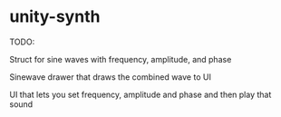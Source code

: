 # unity-synth

TODO:

Struct for sine waves with frequency, amplitude, and phase

Sinewave drawer that draws the combined wave to UI

UI that lets you set frequency, amplitude and phase and then play that sound

